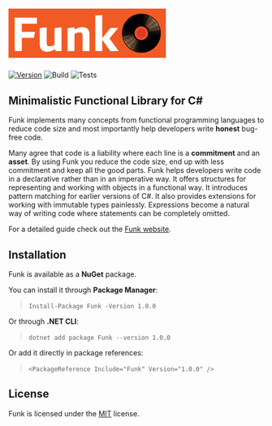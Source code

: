 
<h1 style="color:#f15a24; font-family:Roboto"><img src="Files/funk-logo.png" width="310"/></h1>

[![Version](https://img.shields.io/nuget/vpre/Funk.svg)](https://www.nuget.org/packages/Funk)
![Build](https://github.com/cerimharun/Funk/workflows/Build/badge.svg)
![Tests](https://github.com/cerimharun/Funk/workflows/Tests/badge.svg)

## Minimalistic Functional Library for C#

Funk implements many concepts from functional programming languages to reduce code size and most importantly help developers write **honest** bug-free code.

Many agree that code is a liability where each line is a **commitment** and an **asset**. By using Funk you reduce the code size, end up with less commitment and keep all the good parts. Funk helps developers write code in a declarative rather than in an imperative way. It offers structures for representing and working with objects in a functional way. It introduces pattern matching for earlier versions of C#. It also provides extensions for working with immutable types painlessly. Expressions become a natural way of writing code where statements can be completely omitted.

For a detailed guide check out the [Funk website](https://hcerim.github.io/Funk).

## Installation

Funk is available as a **NuGet** package.

You can install it through **Package Manager**:

>`Install-Package Funk -Version 1.0.0`

Or through **.NET CLI**:

>`dotnet add package Funk --version 1.0.0`

Or add it directly in package references:

>`<PackageReference Include="Funk" Version="1.0.0" />`


## License

Funk is licensed under the [MIT](/Files/license.txt) license.
